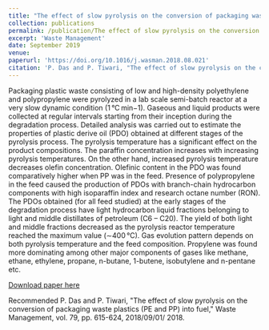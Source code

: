 ```yaml
---
title: "The effect of slow pyrolysis on the conversion of packaging waste plastics (PE and PP) into fuel"
collection: publications
permalink: /publication/The effect of slow pyrolysis on the conversion of packaging waste plastics (PE and PP) into fuel
excerpt: 'Waste Management'
date: September 2019
venue: 
paperurl: 'https://doi.org/10.1016/j.wasman.2018.08.021'
citation: 'P. Das and P. Tiwari, "The effect of slow pyrolysis on the conversion of packaging waste plastics (PE and PP) into fuel," Waste Management, vol. 79, pp. 615-624, 2018/09/01/ 2018.'
---
```

Packaging plastic waste consisting of low and high-density polyethylene and polypropylene were pyrolyzed in a lab scale semi-batch reactor at a very slow dynamic condition (1 °C min−1). Gaseous and liquid products were collected at regular intervals starting from their inception during the degradation process. Detailed analysis was carried out to estimate the properties of plastic derive oil (PDO) obtained at different stages of the pyrolysis process. The pyrolysis temperature has a significant effect on the product compositions. The paraffin concentration increases with increasing pyrolysis temperatures. On the other hand, increased pyrolysis temperature decreases olefin concentration. Olefinic content in the PDO was found comparatively higher when PP was in the feed. Presence of polypropylene in the feed caused the production of PDOs with branch-chain hydrocarbon components with high isoparaffin index and research octane number (RON). The PDOs obtained (for all feed studied) at the early stages of the degradation process have light hydrocarbon liquid fractions belonging to light and middle distillates of petroleum (C6 – C20). The yield of both light and middle fractions decreased as the pyrolysis reactor temperature reached the maximum value (∼400 °C). Gas evolution pattern depends on both pyrolysis temperature and the feed composition. Propylene was found more dominating among other major components of gases like methane, ethane, ethylene, propane, n-butane, 1-butene, isobutylene and n-pentane etc.

[Download paper here](https://github.com/pd102022/pallabdas.github.io/blob/master/files/paper3.pdf)

Recommended P. Das and P. Tiwari, "The effect of slow pyrolysis on the conversion of packaging waste plastics (PE and PP) into fuel," Waste Management, vol. 79, pp. 615-624, 2018/09/01/ 2018.

